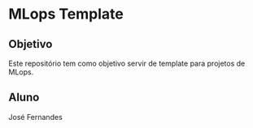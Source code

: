 # MLops Template 

## Objetivo
Este repositório tem como objetivo servir de template para projetos de MLops.

## Aluno
José Fernandes
